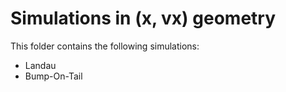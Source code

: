 # Simulations in (x, vx) geometry

This folder contains the following simulations: 

- Landau
- Bump-On-Tail

